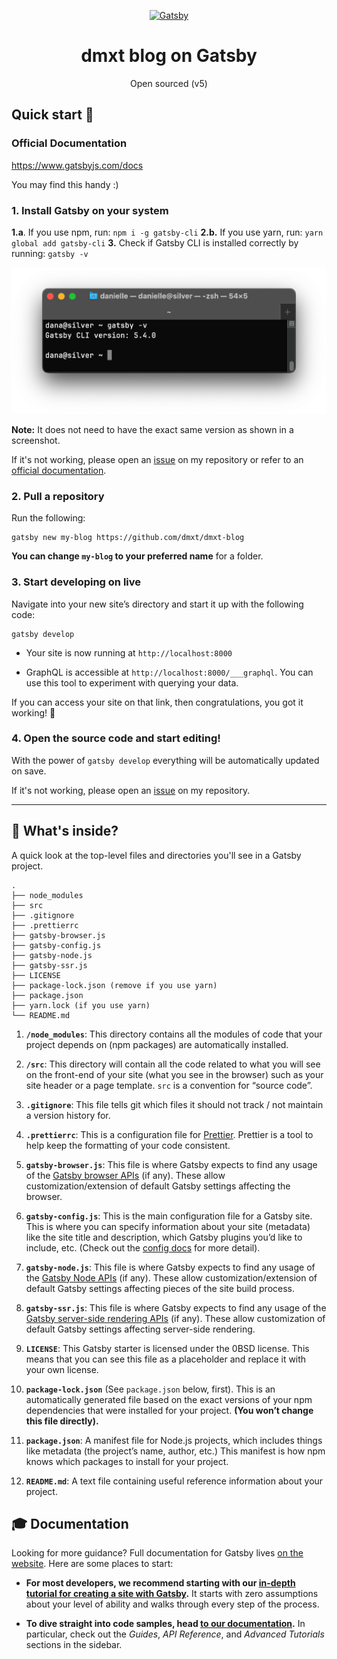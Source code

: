 <p align="center">
  <a href="https://www.gatsbyjs.com">
    <img alt="Gatsby" src="https://www.gatsbyjs.com/Gatsby-Monogram.svg" width="60" />
  </a>
</p>
<h1 align="center">
  dmxt blog on Gatsby
</h1>
<p align="center">Open sourced (v5)</p>

## Quick start 🚀

### Official Documentation
https://www.gatsbyjs.com/docs

You may find this handy :)

### 1. Install Gatsby on your system

**1.a**. If you use npm, run: `npm i -g gatsby-cli`
**2.b.** If you use yarn, run: `yarn global add gatsby-cli`
**3.** Check if Gatsby CLI is installed correctly by running: `gatsby -v`

![](content/images/gatsby-version-cli.png)

**Note:** It does not need to have the exact same version as shown in a screenshot.

If it's not working, please open an [issue](https://github.com/dmxt/dmxt-blog/issues) 
on my repository or refer to an [official documentation](https://www.gatsbyjs.com/docs/tutorial/part-0/#gatsby-cli).

### 2. Pull a repository

Run the following:

    gatsby new my-blog https://github.com/dmxt/dmxt-blog

**You can change `my-blog` to your preferred name** for a folder.

### 3. Start developing on live

Navigate into your new site’s directory and start it up with the following code:

```shell
gatsby develop
```

- Your site is now running at `http://localhost:8000`

- GraphQL is accessible at `http://localhost:8000/___graphql`. 
You can use this tool to experiment with querying your data.

If you can access your site on that link, then congratulations, you got it working! 🎉

### 4. Open the source code and start editing!

With the power of `gatsby develop` everything will be automatically updated on save.

If it's not working, please open an [issue](https://github.com/dmxt/dmxt-blog/issues) on my repository.

---

## 🧐 What's inside?

A quick look at the top-level files and directories you'll see in a Gatsby project.

    .
    ├── node_modules
    ├── src
    ├── .gitignore
    ├── .prettierrc
    ├── gatsby-browser.js
    ├── gatsby-config.js
    ├── gatsby-node.js
    ├── gatsby-ssr.js
    ├── LICENSE
    ├── package-lock.json (remove if you use yarn)
    ├── package.json
    ├── yarn.lock (if you use yarn)
    └── README.md

1.  **`/node_modules`**: This directory contains all the modules of code that your project depends on (npm packages) are automatically installed.

2.  **`/src`**: This directory will contain all the code related to what you will see on the front-end of your site (what you see in the browser) such as your site header or a page template. `src` is a convention for “source code”.

3.  **`.gitignore`**: This file tells git which files it should not track / not maintain a version history for.

4.  **`.prettierrc`**: This is a configuration file for [Prettier](https://prettier.io/). Prettier is a tool to help keep the formatting of your code consistent.

5.  **`gatsby-browser.js`**: This file is where Gatsby expects to find any usage of the [Gatsby browser APIs](https://www.gatsbyjs.com/docs/reference/config-files/gatsby-browser/) (if any). These allow customization/extension of default Gatsby settings affecting the browser.

6.  **`gatsby-config.js`**: This is the main configuration file for a Gatsby site. This is where you can specify information about your site (metadata) like the site title and description, which Gatsby plugins you’d like to include, etc. (Check out the [config docs](https://www.gatsbyjs.com/docs/reference/config-files/gatsby-config/) for more detail).

7.  **`gatsby-node.js`**: This file is where Gatsby expects to find any usage of the [Gatsby Node APIs](https://www.gatsbyjs.com/docs/reference/config-files/gatsby-node/) (if any). These allow customization/extension of default Gatsby settings affecting pieces of the site build process.

8.  **`gatsby-ssr.js`**: This file is where Gatsby expects to find any usage of the [Gatsby server-side rendering APIs](https://www.gatsbyjs.com/docs/reference/config-files/gatsby-ssr/) (if any). These allow customization of default Gatsby settings affecting server-side rendering.

9.  **`LICENSE`**: This Gatsby starter is licensed under the 0BSD license. This means that you can see this file as a placeholder and replace it with your own license.

10. **`package-lock.json`** (See `package.json` below, first). This is an automatically generated file based on the exact versions of your npm dependencies that were installed for your project. **(You won’t change this file directly).**

11. **`package.json`**: A manifest file for Node.js projects, which includes things like metadata (the project’s name, author, etc.) This manifest is how npm knows which packages to install for your project.

12. **`README.md`**: A text file containing useful reference information about your project.

## 🎓 Documentation

Looking for more guidance? Full documentation for Gatsby lives [on the website](https://www.gatsbyjs.com/). Here are some places to start:

- **For most developers, we recommend starting with our [in-depth tutorial for creating a site with Gatsby](https://www.gatsbyjs.com/tutorial/).** It starts with zero assumptions about your level of ability and walks through every step of the process.

- **To dive straight into code samples, head [to our documentation](https://www.gatsbyjs.com/docs/).** In particular, check out the _Guides_, _API Reference_, and _Advanced Tutorials_ sections in the sidebar.
